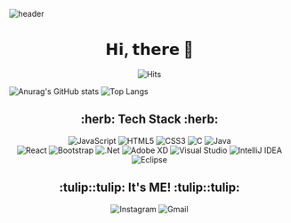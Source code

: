 ![header](https://capsule-render.vercel.app/api?type=soft&color=auto&height=300&section=header&text=boyeonLee&fontSize=90&desc=Welcome%to%my%github!&animation=twinkling)

<div align = center><h1> 𝗛𝗶, 𝘁𝗵𝗲𝗿𝗲 👋 </h1>
</hr>

![Hits](https://hits.seeyoufarm.com/api/count/incr/badge.svg?url=https%3A%2F%2Fgithub.com%2Fleeboyeon%2FLeeBoYeon.git&count_bg=%23454545&title_bg=%23D971FF&icon=&icon_color=%23FFFFFF&title=hits&edge_flat=false)
</hr>
</div>

![Anurag's GitHub stats](https://github-readme-stats.vercel.app/api?username=leeboyeon&theme=dracula&show_icons=true?card_width=50%) ![Top Langs](https://github-readme-stats.vercel.app/api/top-langs/?username=leeboyeon&langs_count=4&layout=compact&show_icons=true?theme=cobalt?card_width=30%)



<div align="center"> <h2> :herb: Tech Stack :herb: </h2> 
 </hr>
 
![JavaScript](https://img.shields.io/badge/javascript-%23323330.svg?style=for-the-badge&logo=javascript&logoColor=%23F7DF1E)
![HTML5](https://img.shields.io/badge/html5-%23E34F26.svg?style=for-the-badge&logo=html5&logoColor=white)
![CSS3](https://img.shields.io/badge/css3-%231572B6.svg?style=for-the-badge&logo=css3&logoColor=white)
![C](https://img.shields.io/badge/c-%2300599C.svg?style=for-the-badge&logo=c&logoColor=white)
![Java](https://img.shields.io/badge/java-%23ED8B00.svg?style=for-the-badge&logo=java&logoColor=white)
</br>
![React](https://img.shields.io/badge/react-%2320232a.svg?style=for-the-badge&logo=react&logoColor=%2361DAFB)
![Bootstrap](https://img.shields.io/badge/bootstrap-%23563D7C.svg?style=for-the-badge&logo=bootstrap&logoColor=white)
![.Net](https://img.shields.io/badge/.NET-5C2D91?style=for-the-badge&logo=.net&logoColor=white)
![Adobe XD](https://img.shields.io/badge/Adobe%20XD-470137?style=for-the-badge&logo=Adobe%20XD&logoColor=#FF61F6)
![Visual Studio](https://img.shields.io/badge/VisualStudio-5C2D91.svg?style=for-the-badge&logo=visual-studio&logoColor=white)
![IntelliJ IDEA](https://img.shields.io/badge/IntelliJIDEA-000000.svg?style=for-the-badge&logo=intellij-idea&logoColor=white)
![Eclipse](https://img.shields.io/badge/Eclipse-FE7A16.svg?style=for-the-badge&logo=Eclipse&logoColor=white)


</div>

<div align="center">
 <h2>:tulip::tulip: It's ME! :tulip::tulip:</h2>
 </hr>

![Instagram](https://img.shields.io/badge/@instagram-%23E4405F.svg?style=for-the-badge&logo=Instagram&logoColor=white)
![Gmail](https://img.shields.io/badge/Gmail-D14836?style=for-the-badge&logo=gmail&logoColor=white)

</div>
